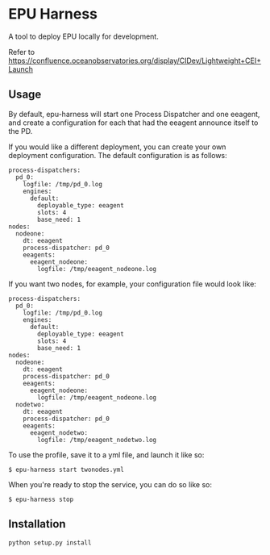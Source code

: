 EPU Harness
===========

A tool to deploy EPU locally for development.

Refer to https://confluence.oceanobservatories.org/display/CIDev/Lightweight+CEI+Launch

Usage
-----

By default, epu-harness will start one Process Dispatcher and one eeagent, and
create a configuration for each that had the eeagent announce itself to the PD.

If you would like a different deployment, you can create your own deployment
configuration. The default configuration is as follows:

    process-dispatchers:
      pd_0:
        logfile: /tmp/pd_0.log
        engines:
          default:
            deployable_type: eeagent
            slots: 4
            base_need: 1
    nodes:
      nodeone:
        dt: eeagent
        process-dispatcher: pd_0
        eeagents:
          eeagent_nodeone:
            logfile: /tmp/eeagent_nodeone.log

If you want two nodes, for example, your configuration file would look like:

    process-dispatchers:
      pd_0:
        logfile: /tmp/pd_0.log
        engines:
          default:
            deployable_type: eeagent
            slots: 4
            base_need: 1
    nodes:
      nodeone:
        dt: eeagent
        process-dispatcher: pd_0
        eeagents:
          eeagent_nodeone:
            logfile: /tmp/eeagent_nodeone.log
      nodetwo:
        dt: eeagent
        process-dispatcher: pd_0
        eeagents:
          eeagent_nodetwo:
            logfile: /tmp/eeagent_nodetwo.log


To use the profile, save it to a yml file, and launch it like so:

    $ epu-harness start twonodes.yml

When you're ready to stop the service, you can do so like so:

    $ epu-harness stop

Installation
------------

    python setup.py install
